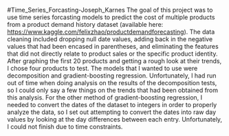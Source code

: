 #Time_Series_Forcasting-Joseph_Karnes
The goal of this project was to use time series forcasting models to predict the cost of multiple products from a product demand history dataset (available here: https://www.kaggle.com/felixzhao/productdemandforecasting). The data cleaning included dropping null date values, adding back in the negative values that had been encased in parentheses, and eliminating the features that did not directly relate to product sales or the specific product identity. After graphing the first 20 products and getting a rough look at their trends, I chose four products to test. The models that I wanted to use were decomposition and gradient-boosting regression. Unfortunately, I had run out of time when doing analysis on the results of the decomposition tests, so I could only say a few things on the trends that had been obtained from this analysis. For the other method of gradient-boosting regression, I needed to convert the dates of the dataset to integers in order to properly analyze the data, so I set out attempting to convert the dates into raw day values by looking at the day differences between each entry. Unfortunately, I could not finish due to time constraints. 
